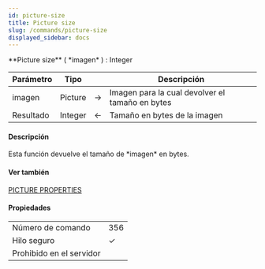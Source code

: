 ```yaml
---
id: picture-size
title: Picture size
slug: /commands/picture-size
displayed_sidebar: docs
---
```


<!--REF #_command_.Picture size.Syntax-->**Picture size** ( *imagen* ) : Integer<!-- END REF-->
<!--REF #_command_.Picture size.Params-->
| Parámetro | Tipo |  | Descripción |
| --- | --- | --- | --- |
| imagen | Picture | &#8594;  | Imagen para la cual devolver el tamaño en bytes |
| Resultado | Integer | &#8592; | Tamaño en bytes de la imagen |

<!-- END REF-->

#### Descripción 

<!--REF #_command_.Picture size.Summary-->Esta función devuelve el tamaño de *imagen* en bytes.<!-- END REF-->

#### Ver también 

[PICTURE PROPERTIES](picture-properties.md)  

#### Propiedades
|  |  |
| --- | --- |
| Número de comando | 356 |
| Hilo seguro | &check; |
| Prohibido en el servidor ||


